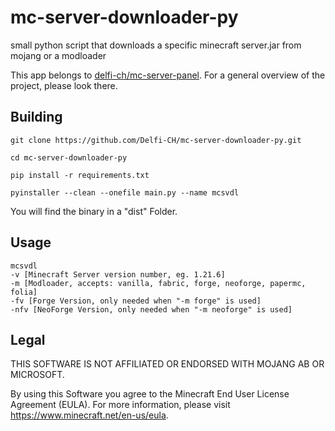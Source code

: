 # mc-server-downloader-py
small python script that downloads a specific minecraft server.jar from mojang or a modloader

This app belongs to [delfi-ch/mc-server-panel](https://github.com/Delfi-CH/mc-server-panel). For a general overview of the project, please look there.

## Building

```
git clone https://github.com/Delfi-CH/mc-server-downloader-py.git

cd mc-server-downloader-py

pip install -r requirements.txt

pyinstaller --clean --onefile main.py --name mcsvdl
```

You will find the binary in a "dist" Folder.

## Usage

```
mcsvdl 
-v [Minecraft Server version number, eg. 1.21.6] 
-m [Modloader, accepts: vanilla, fabric, forge, neoforge, papermc, folia] 
-fv [Forge Version, only needed when "-m forge" is used] 
-nfv [NeoForge Version, only needed when "-m neoforge" is used]
```

## Legal

THIS SOFTWARE IS NOT AFFILIATED OR ENDORSED WITH MOJANG AB OR MICROSOFT.

By using this Software you agree to the Minecraft End User License Agreement (EULA).
For more information, please visit https://www.minecraft.net/en-us/eula.
